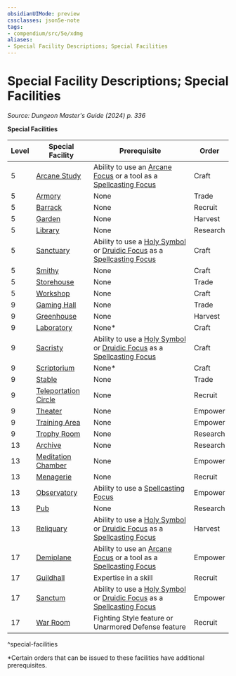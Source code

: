 ```yaml
---
obsidianUIMode: preview
cssclasses: json5e-note
tags:
- compendium/src/5e/xdmg
aliases:
- Special Facility Descriptions; Special Facilities
---
```

# Special Facility Descriptions; Special Facilities
*Source: Dungeon Master's Guide (2024) p. 336* 

**Special Facilities**

| Level | Special Facility | Prerequisite | Order |
|-------|------------------|--------------|-------|
| 5 | [Arcane Study](/3-Mechanics/CLI/bastions/arcane-study.md) | Ability to use an [Arcane Focus](/3-Mechanics/CLI/items/arcane-focus-xphb.md) or a tool as a [Spellcasting Focus](/3-Mechanics/CLI/variant-rules/spellcasting-focus-xphb.md) | Craft |
| 5 | [Armory](/3-Mechanics/CLI/bastions/armory.md) | None | Trade |
| 5 | [Barrack](/3-Mechanics/CLI/bastions/barrack.md) | None | Recruit |
| 5 | [Garden](/3-Mechanics/CLI/bastions/garden.md) | None | Harvest |
| 5 | [Library](/3-Mechanics/CLI/bastions/library.md) | None | Research |
| 5 | [Sanctuary](/3-Mechanics/CLI/bastions/sanctuary.md) | Ability to use a [Holy Symbol](/3-Mechanics/CLI/items/holy-symbol-xphb.md) or [Druidic Focus](/3-Mechanics/CLI/items/druidic-focus-xphb.md) as a [Spellcasting Focus](/3-Mechanics/CLI/variant-rules/spellcasting-focus-xphb.md) | Craft |
| 5 | [Smithy](/3-Mechanics/CLI/bastions/smithy.md) | None | Craft |
| 5 | [Storehouse](/3-Mechanics/CLI/bastions/storehouse.md) | None | Trade |
| 5 | [Workshop](/3-Mechanics/CLI/bastions/workshop.md) | None | Craft |
| 9 | [Gaming Hall](/3-Mechanics/CLI/bastions/gaming-hall.md) | None | Trade |
| 9 | [Greenhouse](/3-Mechanics/CLI/bastions/greenhouse.md) | None | Harvest |
| 9 | [Laboratory](/3-Mechanics/CLI/bastions/laboratory.md) | None* | Craft |
| 9 | [Sacristy](/3-Mechanics/CLI/bastions/sacristy.md) | Ability to use a [Holy Symbol](/3-Mechanics/CLI/items/holy-symbol-xphb.md) or [Druidic Focus](/3-Mechanics/CLI/items/druidic-focus-xphb.md) as a [Spellcasting Focus](/3-Mechanics/CLI/variant-rules/spellcasting-focus-xphb.md) | Craft |
| 9 | [Scriptorium](/3-Mechanics/CLI/bastions/scriptorium.md) | None* | Craft |
| 9 | [Stable](/3-Mechanics/CLI/bastions/stable.md) | None | Trade |
| 9 | [Teleportation Circle](/3-Mechanics/CLI/bastions/teleportation-circle.md) | None | Recruit |
| 9 | [Theater](/3-Mechanics/CLI/bastions/theater.md) | None | Empower |
| 9 | [Training Area](/3-Mechanics/CLI/bastions/training-area.md) | None | Empower |
| 9 | [Trophy Room](/3-Mechanics/CLI/bastions/trophy-room.md) | None | Research |
| 13 | [Archive](/3-Mechanics/CLI/bastions/archive.md) | None | Research |
| 13 | [Meditation Chamber](/3-Mechanics/CLI/bastions/meditation-chamber.md) | None | Empower |
| 13 | [Menagerie](/3-Mechanics/CLI/bastions/menagerie.md) | None | Recruit |
| 13 | [Observatory](/3-Mechanics/CLI/bastions/observatory.md) | Ability to use a [Spellcasting Focus](/3-Mechanics/CLI/variant-rules/spellcasting-focus-xphb.md) | Empower |
| 13 | [Pub](/3-Mechanics/CLI/bastions/pub.md) | None | Research |
| 13 | [Reliquary](/3-Mechanics/CLI/bastions/reliquary.md) | Ability to use a [Holy Symbol](/3-Mechanics/CLI/items/holy-symbol-xphb.md) or [Druidic Focus](/3-Mechanics/CLI/items/druidic-focus-xphb.md) as a [Spellcasting Focus](/3-Mechanics/CLI/variant-rules/spellcasting-focus-xphb.md) | Harvest |
| 17 | [Demiplane](/3-Mechanics/CLI/bastions/demiplane.md) | Ability to use an [Arcane Focus](/3-Mechanics/CLI/items/arcane-focus-xphb.md) or a tool as a [Spellcasting Focus](/3-Mechanics/CLI/variant-rules/spellcasting-focus-xphb.md) | Empower |
| 17 | [Guildhall](/3-Mechanics/CLI/bastions/guildhall.md) | Expertise in a skill | Recruit |
| 17 | [Sanctum](/3-Mechanics/CLI/bastions/sanctum.md) | Ability to use a [Holy Symbol](/3-Mechanics/CLI/items/holy-symbol-xphb.md) or [Druidic Focus](/3-Mechanics/CLI/items/druidic-focus-xphb.md) as a [Spellcasting Focus](/3-Mechanics/CLI/variant-rules/spellcasting-focus-xphb.md) | Empower |
| 17 | [War Room](/3-Mechanics/CLI/bastions/war-room.md) | Fighting Style feature or Unarmored Defense feature | Recruit |
^special-facilities

*Certain orders that can be issued to these facilities have additional prerequisites.